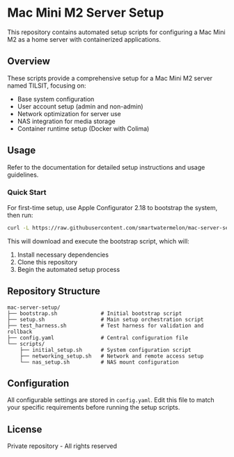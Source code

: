 # Mac Mini M2 Server Setup

This repository contains automated setup scripts for configuring a Mac Mini M2 as a home server with containerized applications.

## Overview

These scripts provide a comprehensive setup for a Mac Mini M2 server named TILSIT, focusing on:

- Base system configuration
- User account setup (admin and non-admin)
- Network optimization for server use
- NAS integration for media storage
- Container runtime setup (Docker with Colima)

## Usage

Refer to the documentation for detailed setup instructions and usage guidelines.

### Quick Start

For first-time setup, use Apple Configurator 2.18 to bootstrap the system, then run:

```bash
curl -L https://raw.githubusercontent.com/smartwatermelon/mac-server-setup/main/bootstrap.sh | bash
```

This will download and execute the bootstrap script, which will:
1. Install necessary dependencies
2. Clone this repository
3. Begin the automated setup process

## Repository Structure

```
mac-server-setup/
├── bootstrap.sh              # Initial bootstrap script
├── setup.sh                  # Main setup orchestration script
├── test_harness.sh           # Test harness for validation and rollback
├── config.yaml               # Central configuration file
└── scripts/
    ├── initial_setup.sh      # System configuration script
    ├── networking_setup.sh   # Network and remote access setup
    └── nas_setup.sh          # NAS mount configuration
```

## Configuration

All configurable settings are stored in `config.yaml`. Edit this file to match your specific requirements before running the setup scripts.

## License

Private repository - All rights reserved
